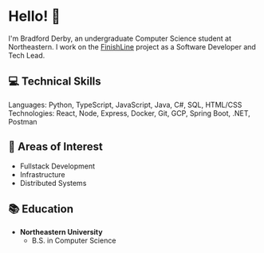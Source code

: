 # Hello! :wave:

I'm Bradford Derby, an undergraduate Computer Science student at Northeastern. I work on the [FinishLine](https://github.com/Northeastern-Electric-Racing/FinishLine)
 project as a Software Developer and Tech Lead.


## :computer: Technical Skills
Languages: Python, TypeScript, JavaScript, Java, C#, SQL, HTML/CSS
Technologies: React, Node, Express, Docker, Git, GCP, Spring Boot, .NET, Postman

## :brain: Areas of Interest
- Fullstack Development
- Infrastructure
- Distributed Systems

## :books: Education
- **Northeastern University**
  - B.S. in Computer Science
